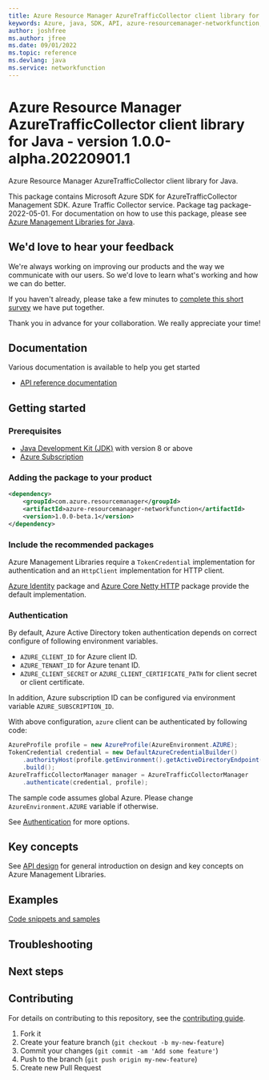 ```yaml
---
title: Azure Resource Manager AzureTrafficCollector client library for Java
keywords: Azure, java, SDK, API, azure-resourcemanager-networkfunction, networkfunction
author: joshfree
ms.author: jfree
ms.date: 09/01/2022
ms.topic: reference
ms.devlang: java
ms.service: networkfunction
---
```

# Azure Resource Manager AzureTrafficCollector client library for Java - version 1.0.0-alpha.20220901.1 


Azure Resource Manager AzureTrafficCollector client library for Java.

This package contains Microsoft Azure SDK for AzureTrafficCollector Management SDK. Azure Traffic Collector service. Package tag package-2022-05-01. For documentation on how to use this package, please see [Azure Management Libraries for Java](https://aka.ms/azsdk/java/mgmt).

## We'd love to hear your feedback

We're always working on improving our products and the way we communicate with our users. So we'd love to learn what's working and how we can do better.

If you haven't already, please take a few minutes to [complete this short survey][survey] we have put together.

Thank you in advance for your collaboration. We really appreciate your time!

## Documentation

Various documentation is available to help you get started

- [API reference documentation][docs]

## Getting started

### Prerequisites

- [Java Development Kit (JDK)][jdk] with version 8 or above
- [Azure Subscription][azure_subscription]

### Adding the package to your product

[//]: # ({x-version-update-start;com.azure.resourcemanager:azure-resourcemanager-networkfunction;current})
```xml
<dependency>
    <groupId>com.azure.resourcemanager</groupId>
    <artifactId>azure-resourcemanager-networkfunction</artifactId>
    <version>1.0.0-beta.1</version>
</dependency>
```
[//]: # ({x-version-update-end})

### Include the recommended packages

Azure Management Libraries require a `TokenCredential` implementation for authentication and an `HttpClient` implementation for HTTP client.

[Azure Identity][azure_identity] package and [Azure Core Netty HTTP][azure_core_http_netty] package provide the default implementation.

### Authentication

By default, Azure Active Directory token authentication depends on correct configure of following environment variables.

- `AZURE_CLIENT_ID` for Azure client ID.
- `AZURE_TENANT_ID` for Azure tenant ID.
- `AZURE_CLIENT_SECRET` or `AZURE_CLIENT_CERTIFICATE_PATH` for client secret or client certificate.

In addition, Azure subscription ID can be configured via environment variable `AZURE_SUBSCRIPTION_ID`.

With above configuration, `azure` client can be authenticated by following code:

```java
AzureProfile profile = new AzureProfile(AzureEnvironment.AZURE);
TokenCredential credential = new DefaultAzureCredentialBuilder()
    .authorityHost(profile.getEnvironment().getActiveDirectoryEndpoint())
    .build();
AzureTrafficCollectorManager manager = AzureTrafficCollectorManager
    .authenticate(credential, profile);
```

The sample code assumes global Azure. Please change `AzureEnvironment.AZURE` variable if otherwise.

See [Authentication][authenticate] for more options.

## Key concepts

See [API design][design] for general introduction on design and key concepts on Azure Management Libraries.

## Examples

[Code snippets and samples](https://github.com/Azure/azure-sdk-for-java/blob/main/sdk/networkfunction/azure-resourcemanager-networkfunction/SAMPLE.md)


## Troubleshooting

## Next steps

## Contributing

For details on contributing to this repository, see the [contributing guide](https://github.com/Azure/azure-sdk-for-java/blob/main/CONTRIBUTING.md).

1. Fork it
1. Create your feature branch (`git checkout -b my-new-feature`)
1. Commit your changes (`git commit -am 'Add some feature'`)
1. Push to the branch (`git push origin my-new-feature`)
1. Create new Pull Request

<!-- LINKS -->
[survey]: https://microsoft.qualtrics.com/jfe/form/SV_ehN0lIk2FKEBkwd?Q_CHL=DOCS
[docs]: https://azure.github.io/azure-sdk-for-java/
[jdk]: /java/azure/jdk/
[azure_subscription]: https://azure.microsoft.com/free/
[azure_identity]: https://github.com/Azure/azure-sdk-for-java/blob/main/sdk/identity/azure-identity
[azure_core_http_netty]: https://github.com/Azure/azure-sdk-for-java/blob/main/sdk/core/azure-core-http-netty
[authenticate]: https://github.com/Azure/azure-sdk-for-java/blob/main/sdk/resourcemanager/docs/AUTH.md
[design]: https://github.com/Azure/azure-sdk-for-java/blob/main/sdk/resourcemanager/docs/DESIGN.md

